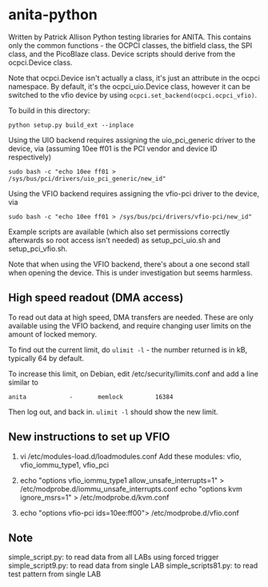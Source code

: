 # anita-python
Written by Patrick Allison
Python testing libraries for ANITA. This contains only the common functions - the OCPCI classes,
the bitfield class, the SPI class, and the PicoBlaze class. Device scripts should derive from the
ocpci.Device class.

Note that ocpci.Device isn't actually a class, it's just an attribute in the ocpci namespace.
By default, it's the ocpci_uio.Device class, however it can be switched to the vfio device by
using `ocpci.set_backend(ocpci.ocpci_vfio)`.

To build in this directory:

```
python setup.py build_ext --inplace
```

Using the UIO backend requires assigning the uio_pci_generic driver to the device, via
(assuming 10ee ff01 is the PCI vendor and device ID respectively)

```
sudo bash -c "echo 10ee ff01 > /sys/bus/pci/drivers/uio_pci_generic/new_id"
```

Using the VFIO backend requires assigning the vfio-pci driver to the device, via

```
sudo bash -c "echo 10ee ff01 > /sys/bus/pci/drivers/vfio-pci/new_id"
```

Example scripts are available (which also set permissions correctly afterwards so root access
isn't needed) as setup_pci_uio.sh and setup_pci_vfio.sh.

Note that when using the VFIO backend, there's about a one second stall when opening the device.
This is under investigation but seems harmless.

## High speed readout (DMA access)

To read out data at high speed, DMA transfers are needed. These are only available using
the VFIO backend, and require changing user limits on the amount of locked memory.

To find out the current limit, do `ulimit -l` - the number returned is in kB, typically
64 by default.

To increase this limit, on Debian, edit /etc/security/limits.conf and add a line similar to

```
anita            -       memlock         16384
```

Then log out, and back in. `ulimit -l` should show the new limit.

## New instructions to set up VFIO
1. vi /etc/modules-load.d/loadmodules.conf
Add these modules:
  vfio,
  vfio_iommu_type1,
  vfio_pci

2. echo "options vfio_iommu_type1 allow_unsafe_interrupts=1" > /etc/modprobe.d/iommu_unsafe_interrupts.conf
   echo "options kvm ignore_msrs=1" > /etc/modprobe.d/kvm.conf

3. echo "options vfio-pci ids=10ee:ff00"> /etc/modprobe.d/vfio.conf

## Note
simple_script.py: to read data from all LABs using forced trigger
simple_script9.py: to read data from single LAB
simple_scripts81.py: to read test pattern from single LAB


